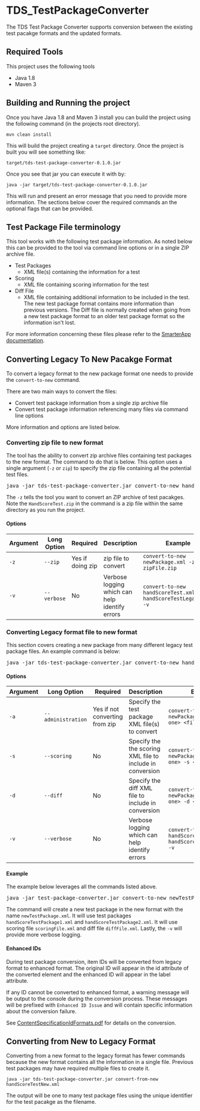 # TDS_TestPackageConverter
The TDS Test Package Converter supports conversion between the existing test pacakge formats and the updated formats.  

## Required Tools
This project uses the following tools

* Java 1.8
* Maven 3

## Building and Running the project
Once you have Java 1.8 and Maven 3 install you can build the project using the following command (in the projects root directory).

`mvn clean install`

This will build the project creating a `target` directory.  Once the project is built you will see something like:

`target/tds-test-package-converter-0.1.0.jar`

Once you see that jar you can execute it with by:

`java -jar target/tds-test-package-converter-0.1.0.jar`

This will run and present an error message that you need to provide more information.  The sections below cover the required commands an the optional flags that can be provided.

## Test Package File terminology
This tool works with the following test package information.  As noted below this can be provided to the tool via command line options or in a single ZIP archive file.

* Test Packages
	* XML file(s) containing the information for a test
* Scoring 
	* XML file containing scoring information for the test
* Diff File
	* XML file containing additional information to be included in the test.  The new test package format contains more information than previous versions.  The Diff file is normally created when going from a new test package format to an older test package format so the information isn't lost.

For more information concerning these files please refer to the [SmarterApp documentation](http://www.smarterapp.org/specifications.html).

## Converting Legacy To New Pacakge Format
To convert a legacy format to the new package format one needs to provide the `convert-to-new` command.  

There are two main ways to convert the files:

* Convert test package information from a single zip archive file
* Convert test package information referencing many files via command line options

More information and options are listed below.

### Converting zip file to new format
The tool has the ability to convert zip archive files containing test packages to the new format.  The command to do that is below.  This option uses a single argument (`-z` or `zip`) to specify the zip file containing all the potential test files.  

<pre>
java -jar tds-test-package-converter.jar convert-to-new handScoreTest.xml -z HandScoreTest.zip
</pre>

The `-z` tells the tool you want to convert an ZIP archive of test pacakges.  Note the `HandScoreTest.zip` in the command is a zip file within the same directory as you run the project.  

#### Options

| Argument | Long Option | Required | Description | Example |
| -------- | ----------- | -------- | ----------- | ------- |
| `-z` | `--zip` | Yes if doing zip | zip file to convert | `convert-to-new newPackage.xml -z zipFile.zip`|
| `-v` | `--verbose` | No | Verbose logging which can help identify errors | `convert-to-new handScoreTest.xml -a handScoreTestLegacy.xml -v`

### Converting Legacy format file to new format

This section covers creating a new package from many different legacy test package files.  An example command is below:

<pre>
java -jar tds-test-package-converter.jar convert-to-new handScoreTest.xml -a handScoreTestLegacy.xml
</pre>

#### Options

| Argument | Long Option | Required | Description | Example |
| -------- | ----------- | -------- | ----------- | ------- |
| `-a` | `--administration` | Yes if not converting from zip | Specify the test package XML file(s) to convert | `convert-to-new newPackage.xml -a <file one> <file two>` |
| `-s` | `--scoring` | No | Specify the the scoring XML file to include in conversion | `convert-to-new newPackage.xml -a <file one> -s <score file>` |
| `-d` | `--diff` | No | Specify the diff XML file to include in conversion | `convert-to-new newPackage.xml -a <file one> -d <diff file>`
| `-v` | `--verbose` | No | Verbose logging which can help identify errors | `convert-to-new handScoreTest.xml -a handScoreTestLegacy.xml -v`

#### Example
The example below leverages all the commands listed above.  

<pre>
java -jar test-package-converter.jar convert-to-new newTestPackage.xml -a handScoreTestPackage1.xml handScoreTestPackage2.xml -s scoringFile.xml -d diffFile.xml -v
</pre>

The command will create a new test package in the new format with the name `newTestPackage.xml`.  It will use test packages `handScoreTestPackage1.xml` and `handScoreTestPackage2.xml`.  It will use scoring file `scoringFile.xml` and diff file `diffFile.xml`.  Lastly, the `-v` will provide more verbose logging.

#### Enhanced IDs
During test package conversion, item IDs will be converted from legacy format
to enhanced format. The original ID will appear in the id attribute
of the converted element and the enhanced ID will appear in the label
attribute.

If any ID cannot be converted to enhanced format, a warning message
will be output to the console during the conversion process. These
messages will be prefixed with `Enhanced ID Issue` and will contain
specific information about the conversion failure.

See [ContentSpecificationIdFormats.pdf](http://www.smarterapp.org/documents/ContentSpecificationIdFormats.pdf) for
details on the conversion.

## Converting from New to Legacy Format

Converting from a new format to the legacy format has fewer commands because the new format contains all the information in a single file.  Previous test packages may have required multiple files to create it.

`java -jar tds-test-package-converter.jar convert-from-new handScoreTestNew.xml`

The output will be one to many test package files using the unique identifier for the test pacakge as the filename.




